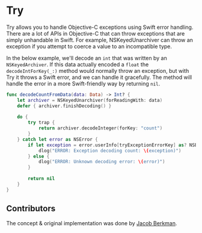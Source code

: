 # Try

Try allows you to handle Objective-C exceptions using Swift error handling. There are a lot of APIs in Objective-C that can throw exceptions that are simply unhandable in Swift. For example, NSKeyedUnarchiver can throw an exception if you attempt to coerce a value to an incompatible type. 

In the below example, we'll decode an `int` that was written by an `NSKeyedArchiver`. If this data actually encoded a `float` the `decodeIntForKey(_:)` method would normally throw an exception, but with Try it throws a Swift error, and we can handle it gracefully. The method will handle the error in a more Swift-friendly way by returning `nil`.

```swift
func decodeCountFromData(data: Data) -> Int? {
	let archiver = NSKeyedUnarchiver(forReadingWith: data)
	defer { archiver.finishDecoding() }
	
	do {
	    try trap {
	    	return archiver.decodeInteger(forKey: "count")
	    }
	} catch let error as NSError {
	    if let exception = error.userInfo[tryExceptionErrorKey] as? NSException {
	        dlog("ERROR: Exception decoding count: \(exception)")
	    } else {
	        dlog("ERROR: Unknown decoding error: \(error)")
	    }
	
	    return nil
	}
}
```

## Contributors

The concept & original implementation was done by [Jacob Berkman](https://github.com/jberkman).
